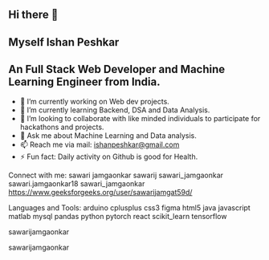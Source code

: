 ## Hi there 👋
## Myself Ishan Peshkar
## An Full Stack Web Developer and Machine Learning Engineer from India.

<!--
**ISHANPESHKAR/ISHANPESHKAR** is a ✨ _special_ ✨ repository because its `README.md` (this file) appears on your GitHub profile.

Here are some ideas to get you started:
-->
- 🔭 I’m currently working on Web dev projects. 
- 🌱 I’m currently learning Backend, DSA and Data Analysis.
- 👯 I’m looking to collaborate with like minded individuals to participate for hackathons and projects. 
- 💬 Ask me about Machine Learning and Data analysis.
- 📫 Reach me via mail: ishanpeshkar@gmail.com 
- ⚡ Fun fact: Daily activity on Github is good for Health. 


Connect with me:
sawari jamgaonkar sawarij sawari_jamgaonkar sawari.jamgaonkar18 sawari_jamgaonkar https://www.geeksforgeeks.org/user/sawarijamgat59d/

Languages and Tools:
arduino cplusplus css3 figma html5 java javascript matlab mysql pandas python pytorch react scikit_learn tensorflow

sawarijamgaonkar

 sawarijamgaonkar
